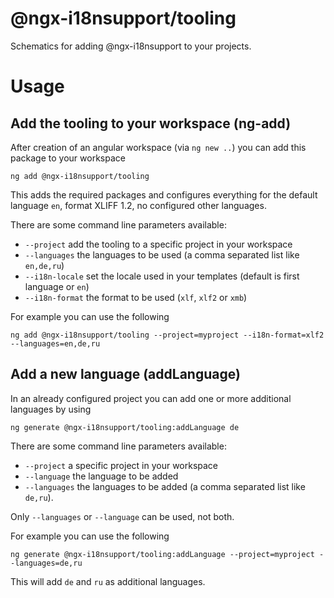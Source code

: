 @ngx-i18nsupport/tooling
=========

Schematics for adding @ngx-i18nsupport to your projects.

# Usage
## Add the tooling to your workspace (ng-add)

After creation of an angular workspace (via `ng new ..`) you can add this package to your workspace

`ng add @ngx-i18nsupport/tooling`

This adds the required packages and configures everything for the default language `en`, format XLIFF 1.2, no configured other languages.

There are some command line parameters available:
- `--project` add the tooling to a specific project in your workspace
- `--languages` the languages to be used (a comma separated list like `en,de,ru`)
- `--i18n-locale` set the locale used in your templates (default is first language or `en`)
- `--i18n-format` the format to be used (`xlf`, `xlf2` or `xmb`)

For example you can use the following

`ng add @ngx-i18nsupport/tooling --project=myproject --i18n-format=xlf2 --languages=en,de,ru`

## Add a new language (addLanguage)
In an already configured project you can add one or more additional languages by using

`ng generate @ngx-i18nsupport/tooling:addLanguage de`

There are some command line parameters available:
- `--project` a specific project in your workspace
- `--language` the language to be added
- `--languages` the languages to be added (a comma separated list like `de,ru`).

Only `--languages` or `--language` can be used, not both.

For example you can use the following

`ng generate @ngx-i18nsupport/tooling:addLanguage --project=myproject --languages=de,ru`

This will add `de` and `ru` as additional languages.

